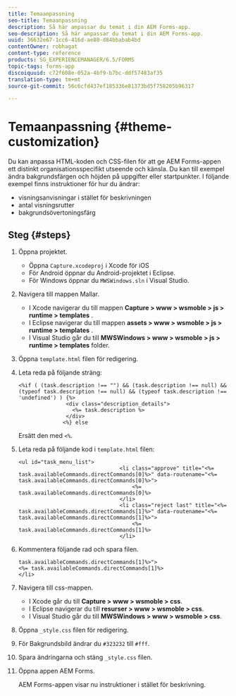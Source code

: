 ```yaml
---
title: Temaanpassning
seo-title: Temaanpassning
description: Så här anpassar du temat i din AEM Forms-app.
seo-description: Så här anpassar du temat i din AEM Forms-app.
uuid: 36632e67-1cc6-416d-ae80-d84bbabab4bd
contentOwner: robhagat
content-type: reference
products: SG_EXPERIENCEMANAGER/6.5/FORMS
topic-tags: forms-app
discoiquuid: c72f608e-052a-4bf9-b7bc-ddf57483af35
translation-type: tm+mt
source-git-commit: 56c6cfd437ef185336e81373bd5f758205b96317

---
```



# Temaanpassning {#theme-customization}

Du kan anpassa HTML-koden och CSS-filen för att ge AEM Forms-appen ett distinkt organisationsspecifikt utseende och känsla. Du kan till exempel ändra bakgrundsfärgen och höjden på uppgifter eller startpunkter. I följande exempel finns instruktioner för hur du ändrar:

* visningsanvisningar i stället för beskrivningen
* antal visningsrutter
* bakgrundsövertoningsfärg

## Steg {#steps}

1. Öppna projektet.

   * Öppna `Capture.xcodeproj` i Xcode för iOS
   * För Android öppnar du Android-projektet i Eclipse.
   * För Windows öppnar du `MWSWindows.sln` i Visual Studio.

1. Navigera till mappen Mallar.

   * I Xcode navigerar du till mappen **Capture > www > wsmoble > js > runtime > templates** .
   * I Eclipse navigerar du till mappen **assets > www > wsmoble > js > runtime > templates** .
   * I Visual Studio går du till **MWSWindows > www > wsmoble > js > runtime > templates** folder.

1. Öppna `template.html` filen för redigering.
1. Leta reda på följande sträng:

   ```
   <%if ( (task.description !== "") && (task.description !== null) && (typeof task.description !== null) && (typeof task.description !== 'undefined') ) {%>
                  <div class="description_details">
                    <%= task.description %>
                  </div>
                 <%} else
   ```

   Ersätt den med `<%`.

1. Leta reda på följande kod i `template.html` filen:

   ```
   <ul id="task_menu_list">
                                   <li class="approve" title="<%= task.availableCommands.directCommands[0]%>" data-routename="<%= task.availableCommands.directCommands[0]%>">
                                       <%= task.availableCommands.directCommands[0]%>
                                   </li>
                                   <li class="reject last" title="<%= task.availableCommands.directCommands[1]%>" data-routename="<%= task.availableCommands.directCommands[1]%>">
                                       <%= task.availableCommands.directCommands[1]%>
                                   </li>
   ```

1. Kommentera följande rad och spara filen.

   ```
   task.availableCommands.directCommands[1]%>">
   <%= task.availableCommands.directCommands[1]%>
   </li>
   ```

1. Navigera till css-mappen.

   * I Xcode går du till **Capture > www > wsmoble > css**.
   * I Eclipse navigerar du till **resurser > www > wsmoble > css**.
   * I Visual Studio går du till **MWSWindows > www > wsmoble > css**.

1. Öppna `_style.css` filen för redigering.
1. För Bakgrundsbild ändrar du `#323232` till `#fff`.
1. Spara ändringarna och stäng `_style.css` filen.
1. Öppna appen AEM Forms.

   AEM Forms-appen visar nu instruktioner i stället för beskrivning.
